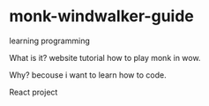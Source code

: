 # monk-windwalker-guide
learning programming

What is it?
website tutorial how to play monk in wow.

Why?
becouse i want to learn how to code.

React project
